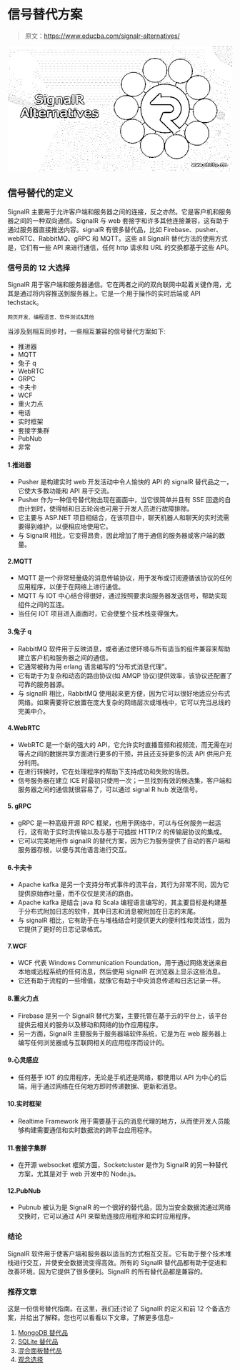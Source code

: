 # 信号替代方案

> 原文：<https://www.educba.com/signalr-alternatives/>

![SignalR Alternatives](img/c312c77cbc55ca4ecc2209bb4dbfeb33.png)



## 信号替代的定义

SignalR 主要用于允许客户端和服务器之间的连接，反之亦然。它是客户机和服务器之间的一种双向通信。SignalR 与 web 套接字和许多其他连接兼容，这有助于通过服务器直接推送内容。signalR 有很多替代品，比如 Firebase、pusher、webRTC、RabbitMQ、gRPC 和 MQTT。这些 all SignalR 替代方法的使用方式是，它们有一些 API 来进行通信，任何 http 请求和 URL 的交换都基于这些 API。

### 信号员的 12 大选择

SignalR 用于客户端和服务器通信。它在两者之间的双向联网中起着关键作用，尤其是通过将内容推送到服务器上。它是一个用于操作的实时后端或 API techstack。

<small>网页开发、编程语言、软件测试&其他</small>

当涉及到相互同步时，一些相互兼容的信号替代方案如下:

*   推进器
*   MQTT
*   兔子 q
*   WebRTC
*   GRPC
*   卡夫卡
*   WCF
*   重火力点
*   电话
*   实时框架
*   套接字集群
*   PubNub
*   非常

#### 1.推进器

*   Pusher 是构建实时 web 开发活动中令人愉快的 API 的 signalR 替代品之一，它使大多数功能和 API 易于交流。
*   Pusher 作为一种信号替代物出现在画面中，当它很简单并且有 SSE 回退的自由计划时，使得帧和日志轮询也可用于开发人员进行故障排除。
*   它主要与 ASP.NET 项目相结合，在该项目中，聊天机器人和聊天的实时流需要得到维护，以便相应地使用它。
*   与 SignalR 相比，它变得昂贵，因此增加了用于通信的服务器或客户端的数量。

#### 2.MQTT

*   MQTT 是一个非常轻量级的消息传输协议，用于发布或订阅遵循该协议的任何应用程序，以便于在网络上进行通信。
*   MQTT 与 IOT 中心结合得很好，通过按照要求向服务器发送信号，帮助实现组件之间的互连。
*   当任何 IOT 项目进入画面时，它会使整个技术栈变得强大。

#### 3.兔子 q

*   RabbitMQ 软件用于反映消息，或者通过使环境与所有适当的组件兼容来帮助建立客户机和服务器之间的通信。
*   它通常被称为用 erlang 语言编写的“分布式消息代理”。
*   它有助于为复杂和动态的路由协议(如 AMQP 协议)提供效率，该协议还配置了可靠的服务器源。
*   与 signalR 相比，RabbitMQ 使用起来更方便，因为它可以很好地适应分布式网络。如果需要将它放置在庞大复杂的网络层次或堆栈中，它可以充当总线的完美中介。

#### 4.WebRTC

*   WebRTC 是一个新的强大的 API，它允许实时直播音频和视频流，而无需在对等点之间的数据共享方面进行更多的干预，并且还支持更多的流 API 供用户充分利用。
*   在进行转换时，它在处理程序的帮助下支持成功和失败的场景。
*   信号服务器在建立 ICE 时最初只使用一次；一旦找到有效的候选集，客户端和服务器之间的通信就很容易了，可以通过 signal R hub 发送信号。

#### 5\. gRPC

*   gRPC 是一种高级开源 RPC 框架，也用于网络中，可以与任何服务一起运行，这有助于实时流传输以及与基于可插拔 HTTP/2 的传输层协议的集成。
*   它可以完美地用作 signalR 的替代方案，因为它为服务提供了自动的客户端和服务器存根，以便与其他语言进行交互。

#### 6.卡夫卡

*   Apache kafka 是另一个支持分布式事件的流平台，其行为非常不同，因为它提供原始吞吐量，而不仅仅是灵活的路由。
*   Apache kafka 是结合 java 和 Scala 编程语言编写的，其主要目标是构建基于分布式附加日志的软件，其中日志和消息被附加在日志的末尾。
*   与 signalR 相比，它有助于在与堆栈结合时提供更大的便利性和灵活性，因为它提供了更好的日志记录格式。

#### 7.WCF

*   WCF 代表 Windows Communication Foundation，用于通过网络发送来自本地或远程系统的任何消息，然后使用 signalR 在浏览器上显示这些消息。
*   它还有助于流程的一些增值，就像它有助于中央消息传递和日志记录一样。

#### 8.重火力点

*   Firebase 是另一个 SignalR 替代方案，主要托管在基于云的平台上，该平台提供云相关的服务以及移动和网络的协作应用程序。
*   另一方面，SignalR 主要服务于服务器端软件系统，它是为在 web 服务器上编写任何浏览器或与互联网相关的应用程序而设计的。

#### 9.心灵感应

*   任何基于 IOT 的应用程序，无论是手机还是网络，都使用以 API 为中心的后端，用于通过网络在任何地方即时传递数据、更新和消息。

#### 10.实时框架

*   Realtime Framework 用于需要基于云的消息代理的地方，从而使开发人员能够构建需要通信和实时数据流的跨平台应用程序。

#### 11.套接字集群

*   在开源 websocket 框架方面，Socketcluster 是作为 SignalR 的另一种替代方案，尤其是对于 web 开发中的 Node.js。

#### 12.PubNub

*   Pubnub 被认为是 SignalR 的一个很好的替代品，因为当安全数据流通过网络交换时，它可以通过 API 来帮助连接应用程序和实时应用程序。

### 结论

SignalR 软件用于使客户端和服务器以适当的方式相互交互。它有助于整个技术堆栈进行交互，并使安全数据流变得高效。所有的 SignalR 替代品都有助于促进和改善环境，因为它提供了很多便利。SignalR 的所有替代品都是兼容的。

### 推荐文章

这是一份信号替代指南。在这里，我们还讨论了 SignalR 的定义和前 12 个备选方案，并给出了解释。您也可以看看以下文章，了解更多信息–

1.  [MongoDB 替代品](https://www.educba.com/mongodb-alternatives/)
2.  [SQLite 替代品](https://www.educba.com/sqlite-alternatives/)
3.  [混合面板替代品](https://www.educba.com/mixpanel-alternatives/)
4.  [观念选择](https://www.educba.com/notion-alternatives/)





